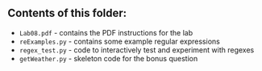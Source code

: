 ## Contents of this folder:

 - `Lab08.pdf` - contains the PDF instructions for the lab
 - `reExamples.py` - contains some example regular expressions
 - `regex_test.py` - code to interactively test and experiment with regexes
 - `getWeather.py` - skeleton code for the bonus question
